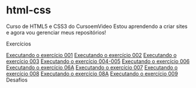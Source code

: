 # html-css

Curso de HTML5 e CSS3 do CursoemVideo
Estou aprendendo a criar sites e agora vou gerenciar meus repositórios!

Exercícios

<a href="https://weslleyarley.github.io/html-css/exercicios/ex001/index.html">Executando o exercício 001</a>
<a href="https://weslleyarley.github.io/html-css/exercicios/ex002/index.html">Executando o exercício 002</a>
<a href="https://weslleyarley.github.io/html-css/exercicios/ex003/index.html">Executando o exercício 003</a>
<a href="https://weslleyarley.github.io/html-css/exercicios/ex004/index.html">Executando o exercício 004-005</a>
<a href="https://weslleyarley.github.io/html-css/exercicios/ex006/ind3x.html">Executando o exercício 006</a>
<a href="https://weslleyarley.github.io/html-css/exercicios/ex006/index.html">Executando o exercício 06A</a>
<a href="https://weslleyarley.github.io/html-css/exercicios/ex007/html5.html">Executando o exercício 007</a>
<a href="https://weslleyarley.github.io/html-css/exercicios/ex008/index.html">Executando o exercício 008</a>
<a href="https://weslleyarley.github.io/html-css/exercicios/ex008b/index.html">Executando o exercício 08A</a>
<a href="https://weslleyarley.github.io/html-css/exercicios/ex009/index.html">Executando o exercício 009</a>
<br>
Desafios
